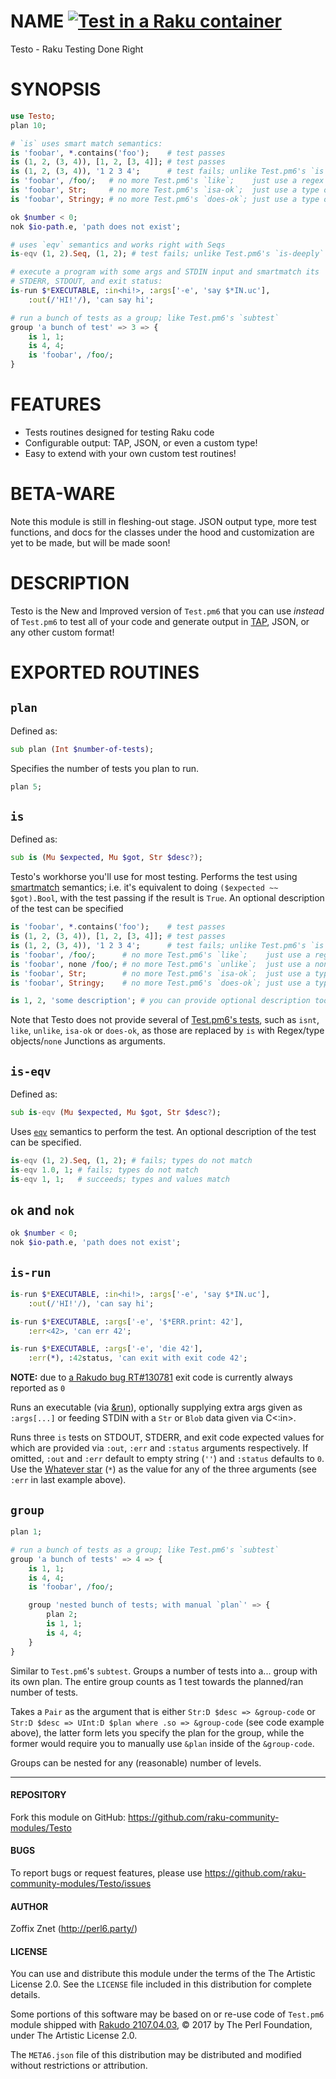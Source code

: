 # NAME [![Test in a Raku container](https://github.com/raku-community-modules/Testo/actions/workflows/test.yaml/badge.svg)](https://github.com/raku-community-modules/Testo/actions/workflows/test.yaml)

Testo - Raku Testing Done Right

# SYNOPSIS

```raku
use Testo;
plan 10;

# `is` uses smart match semantics:
is 'foobar', *.contains('foo');    # test passes
is (1, 2, (3, 4)), [1, 2, [3, 4]]; # test passes
is (1, 2, (3, 4)), '1 2 3 4';      # test fails; unlike Test.pm6's `is`
is 'foobar', /foo/;   # no more Test.pm6's `like`;    just use a regex
is 'foobar', Str;     # no more Test.pm6's `isa-ok`;  just use a type object
is 'foobar', Stringy; # no more Test.pm6's `does-ok`; just use a type object

ok $number < 0;
nok $io-path.e, 'path does not exist';

# uses `eqv` semantics and works right with Seqs
is-eqv (1, 2).Seq, (1, 2); # test fails; unlike Test.pm6's `is-deeply`

# execute a program with some args and STDIN input and smartmatch its
# STDERR, STDOUT, and exit status:
is-run $*EXECUTABLE, :in<hi!>, :args['-e', 'say $*IN.uc'],
    :out(/'HI!'/), 'can say hi';

# run a bunch of tests as a group; like Test.pm6's `subtest`
group 'a bunch of test' => 3 => {
    is 1, 1;
    is 4, 4;
    is 'foobar', /foo/;
}
```

# FEATURES

- Tests routines designed for testing Raku code
- Configurable output: TAP, JSON, or even a custom type!
- Easy to extend with your own custom test routines!

# BETA-WARE

Note this module is still in fleshing-out stage. JSON output type, more
test functions, and docs for the classes under the hood and customization
are yet to be made, but will be made soon!

# DESCRIPTION

Testo is the New and Improved version of `Test.pm6` that you can use
*instead* of `Test.pm6` to test all of your code and generate output in
[TAP](https://testanything.org/tap-specification.html),
JSON, or any other custom format!

# EXPORTED ROUTINES

## `plan`

Defined as:

```raku
sub plan (Int $number-of-tests);
```

Specifies the number of tests you plan to run.

```raku
plan 5;
```

## `is`

Defined as:

```raku
sub is (Mu $expected, Mu $got, Str $desc?);
```

Testo's workhorse you'll use for most testing. Performs the test using
[smartmatch](https://docs.raku.org/routine/~~.html) semantics; i.e. it's
equivalent to doing `($expected ~~ $got).Bool`, with the test passing if the
result is `True`. An optional description of the test can be specified

```raku
is 'foobar', *.contains('foo');    # test passes
is (1, 2, (3, 4)), [1, 2, [3, 4]]; # test passes
is (1, 2, (3, 4)), '1 2 3 4';      # test fails; unlike Test.pm6's `is`
is 'foobar', /foo/;      # no more Test.pm6's `like`;    just use a regex
is 'foobar', none /foo/; # no more Test.pm6's `unlike`;  just use a none  Junction
is 'foobar', Str;        # no more Test.pm6's `isa-ok`;  just use a type object
is 'foobar', Stringy;    # no more Test.pm6's `does-ok`; just use a type object

is 1, 2, 'some description'; # you can provide optional description too
```

Note that Testo does not provide several of [Test.pm6's
tests](https://docs.raku.org/language/testing), such as `isnt`, `like`,
`unlike`, `isa-ok` or `does-ok`, as those are replaced by `is` with Regex/type
objects/`none` Junctions as arguments.

## `is-eqv`

Defined as:

```raku
sub is-eqv (Mu $expected, Mu $got, Str $desc?);
```

Uses [`eqv`](https://docs.perl6.org/routine/eqv) semantics to perform the test.
An optional description of the test can be specified.

```raku
is-eqv (1, 2).Seq, (1, 2); # fails; types do not match
is-eqv 1.0, 1; # fails; types do not match
is-eqv 1, 1;   # succeeds; types and values match
```

## `ok` and `nok`

```raku
ok $number < 0;
nok $io-path.e, 'path does not exist';
```

## `is-run`

```raku
is-run $*EXECUTABLE, :in<hi!>, :args['-e', 'say $*IN.uc'],
    :out(/'HI!'/), 'can say hi';

is-run $*EXECUTABLE, :args['-e', '$*ERR.print: 42'],
    :err<42>, 'can err 42';

is-run $*EXECUTABLE, :args['-e', 'die 42'],
    :err(*), :42status, 'can exit with exit code 42';
```

**NOTE:** due to [a Rakudo bug
RT#130781](https://github.com/Raku/old-issue-tracker/issues/6072)
exit code is currently always reported as `0`

Runs an executable (via [&run](https://docs.perl6.org/routine/run)), optionally
supplying extra args given as `:args[...]` or feeding STDIN with a `Str` or
`Blob` data given via C<:in>.

Runs three `is` tests on STDOUT, STDERR, and exit code expected values for
which are provided via `:out`, `:err` and `:status` arguments respectively.
If omitted, `:out` and `:err` default to empty string (`''`) and `:status`
defaults to `0`. Use the [Whatever star](https://docs.perl6.org/type/Whatever)
(`*`) as the value for any of the three arguments (see `:err` in last
example above).

## `group`

```raku
plan 1;

# run a bunch of tests as a group; like Test.pm6's `subtest`
group 'a bunch of tests' => 4 => {
    is 1, 1;
    is 4, 4;
    is 'foobar', /foo/;

    group 'nested bunch of tests; with manual `plan`' => {
        plan 2;
        is 1, 1;
        is 4, 4;
    }
}
```

Similar to `Test.pm6`'s `subtest`. Groups a number of tests into a... group
with its own plan. The entire group counts as 1 test towards the planned/ran
number of tests.

Takes a `Pair` as the argument that is either `Str:D $desc => &group-code`
or `Str:D $desc => UInt:D $plan where .so => &group-code` (see code example
above), the latter form lets you specify the plan for the group, while the
former would require you to manually use `&plan` inside of the `&group-code`.

Groups can be nested for any (reasonable) number of levels.

---

#### REPOSITORY

Fork this module on GitHub:
https://github.com/raku-community-modules/Testo

#### BUGS

To report bugs or request features, please use
https://github.com/raku-community-modules/Testo/issues

#### AUTHOR

Zoffix Znet (http://perl6.party/)

#### LICENSE

You can use and distribute this module under the terms of the
The Artistic License 2.0. See the `LICENSE` file included in this
distribution for complete details.

Some portions of this software may be based on or re-use code
of `Test.pm6` module shipped with
[Rakudo 2107.04.03](http://rakudo.org/downloads/rakudo/), © 2017 by The Perl
Foundation, under The Artistic License 2.0.

The `META6.json` file of this distribution may be distributed and modified
without restrictions or attribution.
